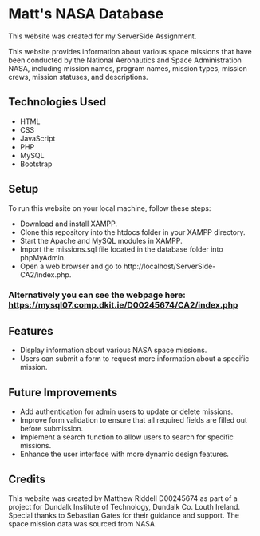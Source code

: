 # Matt's NASA Database
This website was created for my ServerSide Assignment.

This website provides information about various space missions that have been conducted by the National Aeronautics and Space Administration NASA, including mission names, program names, mission types, mission crews, mission statuses, and descriptions.

## Technologies Used
* HTML
* CSS
* JavaScript
* PHP
* MySQL
* Bootstrap

## Setup
To run this website on your local machine, follow these steps:

* Download and install XAMPP.
* Clone this repository into the htdocs folder in your XAMPP directory.
* Start the Apache and MySQL modules in XAMPP.
* Import the missions.sql file located in the database folder into phpMyAdmin.
* Open a web browser and go to http://localhost/ServerSide-CA2/index.php.

### Alternatively you can see the webpage here: https://mysql07.comp.dkit.ie/D00245674/CA2/index.php 

## Features
* Display information about various NASA space missions.
* Users can submit a form to request more information about a specific mission.

## Future Improvements
* Add authentication for admin users to update or delete missions.
* Improve form validation to ensure that all required fields are filled out before submission.
* Implement a search function to allow users to search for specific missions.
* Enhance the user interface with more dynamic design features.

## Credits
This website was created by Matthew Riddell D00245674 as part of a project for Dundalk Institute of Technology, Dundalk Co. Louth Ireland. Special thanks to Sebastian Gates for their guidance and support. The space mission data was sourced from NASA.
